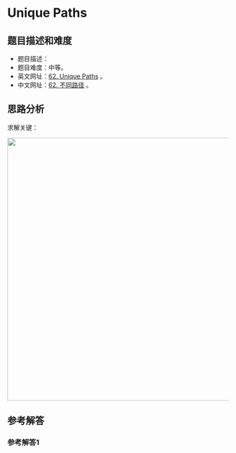 # Unique Paths

## 题目描述和难度
+ 题目描述：
+ 题目难度：中等。
+ 英文网址：[62. Unique Paths](https://leetcode.com/problems/unique-paths/description/)  。
+ 中文网址：[62. 不同路径](https://leetcode-cn.com/problems/unique-paths/description/)  。
## 思路分析
求解关键：

<img src="https://liweiwei1419.github.io/images/leetcode-solution/" width="600">

## 参考解答
### 参考解答1

```java

```